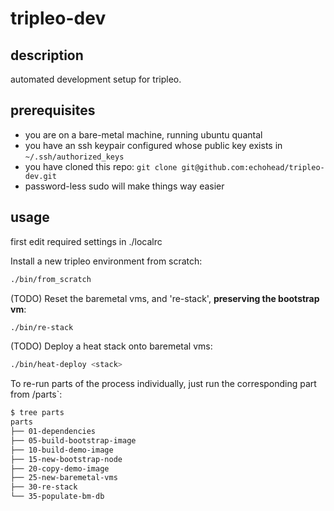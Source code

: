 tripleo-dev
===========

description
-----------
automated development setup for tripleo.

prerequisites
-------------
- you are on a bare-metal machine, running ubuntu quantal
- you have an ssh keypair configured whose public key exists in `~/.ssh/authorized_keys`
- you have cloned this repo: `git clone git@github.com:echohead/tripleo-dev.git`
- password-less sudo will make things way easier

usage
-----

first edit required settings in ./localrc

Install a new tripleo environment from scratch:
```bash
./bin/from_scratch
```

(TODO) Reset the baremetal vms, and 're-stack', __preserving the bootstrap vm__:
```bash
./bin/re-stack
```
(TODO) Deploy a heat stack onto baremetal vms:
```bash
./bin/heat-deploy <stack>
```

To re-run parts of the process individually, just run the corresponding part from /parts`:
```bash
$ tree parts
parts
├── 01-dependencies
├── 05-build-bootstrap-image
├── 10-build-demo-image
├── 15-new-bootstrap-node
├── 20-copy-demo-image
├── 25-new-baremetal-vms
├── 30-re-stack
└── 35-populate-bm-db
```
